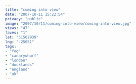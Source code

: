 ```yaml
---
title: "coming into view"
date: "2007-10-11 15:22:54"
privacy: "public"
image: "2007/10/11/coming-into-view/coming-into-view.jpg"
views: "47"
faves: "1"
lat: "51502939"
lng: "-25051"
tags:
- "fog"
- "canarywharf"
- "london"
- "docklands"
- "england"
- "uk"
---
```

<a href="/photos/2007/10/18/photo-thursday-19" rel="nofollow"></a>
